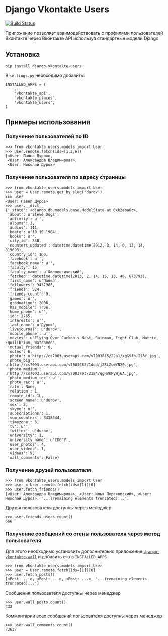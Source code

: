 # Django Vkontakte Users

[![Build Status](https://travis-ci.org/ramusus/django-vkontakte-users.png?branch=master)](https://travis-ci.org/ramusus/django-vkontakte-users)

Приложение позволяет взаимодействовать с профилями пользователей Вконтакте через Вконтакте API используя стандартные модели Django

## Установка

    pip install django-vkontakte-users

В `settings.py` необходимо добавить:

    INSTALLED_APPS = (
        ...
        'vkontakte_api',
        'vkontakte_places',
        'vkontakte_users',
    )

## Примеры использования

### Получение пользователей по ID

    >>> from vkontakte_users.models import User
    >>> User.remote.fetch(ids=[1,2,6])
    [<User: Павел Дуров>,
     <User: Александра Владимирова>,
     <User: Николай Дуров>]

### Получение пользователя по адресу страницы

    >>> from vkontakte_users.models import User
    >>> user = User.remote.get_by_slug('durov')
    >>> user
    <User: Павел Дуров>
    >>> user.__dict__
    {'_state': <django.db.models.base.ModelState at 0xb2eba8c>,
     'about': u'Steve Dogs',
     'activity': u'',
     'albums': 3,
     'audios': 111,
     'bdate': u'10.10.1984',
     'books': u'',
     'city_id': 380,
     'counters_updated': datetime.datetime(2012, 3, 14, 0, 13, 14, 819693),
     'country_id': 160,
     'facebook': u'',
     'facebook_name': u'',
     'faculty': 15,
     'faculty_name': u'Филологический',
     'fetched': datetime.datetime(2013, 2, 14, 15, 13, 46, 673793),
     'first_name': u'Павел',
     'followers': 3437985,
     'friends': 524,
     'friends_count': 0,
     'games': u'',
     'graduation': 2006,
     'has_mobile': True,
     'home_phone': u'',
     'id': 2765,
     'interests': u'',
     'last_name': u'Дуров',
     'livejournal': u'durov',
     'mobile_phone': u'',
     'movies': u"Flying Over Cuckoo's Nest, Rainman, Fight Club, Matrix, Equilibrium, Watchmen",
     'mutual_friends': 0,
     'notes': 6,
     'photo': u'http://cs7003.userapi.com/v7003815/22a1/xgG9fb-IJ3Y.jpg',
     'photo_big': u'http://cs7003.userapi.com/v7003685/1ddd/jZ8LZcwYN20.jpg',
     'photo_medium': u'http://cs7003.userapi.com/v7003793/2184/qgHVkPyWj6A.jpg',
     'photo_medium_rec': u'',
     'photo_rec': u'',
     'rate': None,
     'relation': 1,
     'remote_id': 1L,
     'screen_name': u'durov',
     'sex': 2,
     'skype': u'',
     'subscriptions': 1,
     'sum_counters': 3438644,
     'timezone': 3,
     'tv': u'',
     'twitter': u'durov',
     'university': 1,
     'university_name': u'СПбГУ',
     'user_photos': 4,
     'user_videos': 1,
     'videos': 9,
     'wall_comments': False}

### Получение друзей пользователя

    >>> from vkontakte_users.models import User
    >>> user = User.remote.fetch(ids=[1])[0]
    >>> user.fetch_friends()
    [<User: Александра Владимирова>, <User: Илья Перекопский>, <User: Николай Дуров>, '...(remaining elements truncated)...']

Друзья пользователя доступны через менеджер

    >>> user.friends_users.count()
    668

### Получение сообщений со стены пользователя через метод пользователя

Для этого необходимо установить дополнительно приложение
[`django-vkontakte-wall`](http://github.com/ramusus/django-vkontakte-wall/) и добавить его в `INSTALLED_APPS`

    >>> from vkontakte_users.models import User
    >>> user = User.remote.fetch(ids=[1])[0]
    >>> user.fetch_posts()
    [<Post: ...>, <Post: ...>, <Post: ...>, '...(remaining elements truncated)...']

Сообщения пользователя доступны через менеджер

    >>> user.wall_posts.count()
    432

Комментарии всех сообщений пользователя доступны через менеджер

    >>> user.wall_comments.count()
    73637